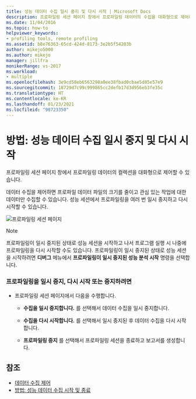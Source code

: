 ```yaml
---
title: 성능 데이터 수집 일시 중지 및 다시 시작 | Microsoft Docs
description: 프로파일링 세션 페이지 창에서 프로파일링 데이터의 수집을 대화형으로 제어하는 방법을 알아봅니다.
ms.date: 11/04/2016
ms.topic: how-to
helpviewer_keywords:
- profiling tools, remote profiling
ms.assetid: b8e76363-65cd-424d-8173-3e2b5f54203b
author: mikejo5000
ms.author: mikejo
manager: jillfra
monikerRange: vs-2017
ms.workload:
- multiple
ms.openlocfilehash: 3e9cd58eb6563298a0ee38fbad0cbae5d85e57e9
ms.sourcegitcommit: 18729d7c99c999865cc2defb17d3d956eb3fe35c
ms.translationtype: HT
ms.contentlocale: ko-KR
ms.lasthandoff: 01/23/2021
ms.locfileid: "98723350"
---
```

# <a name="how-to-pause-and-resume-performance-data-collection"></a>방법: 성능 데이터 수집 일시 중지 및 다시 시작
프로파일링 세션 페이지 창에서 프로파일링 데이터의 컬렉션을 대화형으로 제어할 수 있습니다.

 데이터 수집을 제어하면 프로파일 데이터 파일의 크기를 줄이고 관심 있는 작업에 대한 데이터만 수집할 수 있습니다. 성능 세션에서 프로파일링을 여러 번 일시 중지하고 다시 시작할 수 있습니다.

 ![프로파일링 세션 페이지](../profiling/media/prof_profilingsessionpage.png "PROF_ProfilingSessionPage")

> [!NOTE]
> 프로파일링이 일시 중지된 상태로 성능 세션을 시작하고 나서 프로그램 실행 시 나중에 프로파일링을 다시 시작할 수도 있습니다. 프로파일링이 일시 중지된 상태로 성능 세션을 시작하려면 **디버그** 메뉴에서 **프로파일링이 일시 중지된 성능 분석 시작** 명령을 선택합니다.

### <a name="to-pause--resume-or-stop-profiling"></a>프로파일링을 일시 중지, 다시 시작 또는 중지하려면

- 프로파일링 세션 페이지에서 다음을 수행합니다.

  - **수집을 일시 중지합니다.** 를 선택해서 데이터 수집을 일시 중지합니다.

  - **수집을 다시 시작합니다.** 를 선택해서 일시 중지된 후 데이터 수집을 다시 시작합니다.

  - **프로파일링 중지** 를 선택해서 프로파일링 세션을 종료하고 보고서를 생성합니다.

## <a name="see-also"></a>참조
- [데이터 수집 제어](../profiling/controlling-data-collection.md)
- [방법: 성능 데이터 수집 시작 및 종료](../profiling/how-to-start-and-end-performance-data-collection.md)
